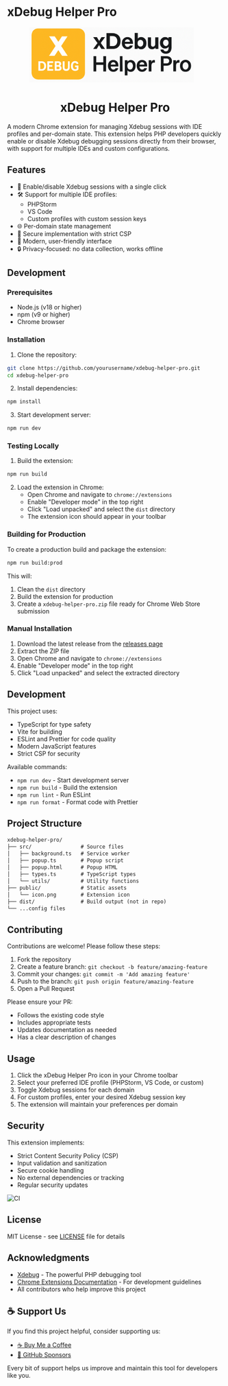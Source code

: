 # xDebug Helper Pro

<div align="center">
  <img src="public/xdebugPro.png" alt="xDebug Helper Pro" width="384" height="128" style="margin-right: 16px">
  <h1>xDebug Helper Pro</h1>
</div>

A modern Chrome extension for managing Xdebug sessions with IDE profiles and per-domain state. This extension helps PHP developers quickly enable or disable Xdebug debugging sessions directly from their browser, with support for multiple IDEs and custom configurations.

## Features

- 🔄 Enable/disable Xdebug sessions with a single click
- 🛠️ Support for multiple IDE profiles:
  - PHPStorm
  - VS Code
  - Custom profiles with custom session keys
- 🌐 Per-domain state management
- 🔐 Secure implementation with strict CSP
- 🎨 Modern, user-friendly interface
- 🔒 Privacy-focused: no data collection, works offline

## Development

### Prerequisites

- Node.js (v18 or higher)
- npm (v9 or higher)
- Chrome browser

### Installation

1. Clone the repository:
```bash
git clone https://github.com/yourusername/xdebug-helper-pro.git
cd xdebug-helper-pro
```

2. Install dependencies:
```bash
npm install
```

3. Start development server:
```bash
npm run dev
```

### Testing Locally

1. Build the extension:
```bash
npm run build
```

2. Load the extension in Chrome:
   - Open Chrome and navigate to `chrome://extensions`
   - Enable "Developer mode" in the top right
   - Click "Load unpacked" and select the `dist` directory
   - The extension icon should appear in your toolbar

### Building for Production

To create a production build and package the extension:

```bash
npm run build:prod
```

This will:
1. Clean the `dist` directory
2. Build the extension for production
3. Create a `xdebug-helper-pro.zip` file ready for Chrome Web Store submission

### Manual Installation

1. Download the latest release from the [releases page](https://github.com/yourusername/xdebug-helper-pro/releases)
2. Extract the ZIP file
3. Open Chrome and navigate to `chrome://extensions`
4. Enable "Developer mode" in the top right
5. Click "Load unpacked" and select the extracted directory

## Development

This project uses:
- TypeScript for type safety
- Vite for building
- ESLint and Prettier for code quality
- Modern JavaScript features
- Strict CSP for security

Available commands:
- `npm run dev` - Start development server
- `npm run build` - Build the extension
- `npm run lint` - Run ESLint
- `npm run format` - Format code with Prettier

## Project Structure

```
xdebug-helper-pro/
├── src/                # Source files
│   ├── background.ts   # Service worker
│   ├── popup.ts        # Popup script
│   ├── popup.html      # Popup HTML
│   ├── types.ts        # TypeScript types
│   └── utils/          # Utility functions
├── public/             # Static assets
│   └── icon.png        # Extension icon
├── dist/               # Build output (not in repo)
└── ...config files
```

## Contributing

Contributions are welcome! Please follow these steps:

1. Fork the repository
2. Create a feature branch: `git checkout -b feature/amazing-feature`
3. Commit your changes: `git commit -m 'Add amazing feature'`
4. Push to the branch: `git push origin feature/amazing-feature`
5. Open a Pull Request

Please ensure your PR:
- Follows the existing code style
- Includes appropriate tests
- Updates documentation as needed
- Has a clear description of changes

## Usage

1. Click the xDebug Helper Pro icon in your Chrome toolbar
2. Select your preferred IDE profile (PHPStorm, VS Code, or custom)
3. Toggle Xdebug sessions for each domain
4. For custom profiles, enter your desired Xdebug session key
5. The extension will maintain your preferences per domain

## Security

This extension implements:
- Strict Content Security Policy (CSP)
- Input validation and sanitization
- Secure cookie handling
- No external dependencies or tracking
- Regular security updates

![CI](https://github.com/theconcept-technologies/xdebug-pro-extension/actions/workflows/ci.yml/badge.svg)

## License

MIT License - see [LICENSE](LICENSE) file for details

## Acknowledgments

- [Xdebug](https://xdebug.org/) - The powerful PHP debugging tool
- [Chrome Extensions Documentation](https://developer.chrome.com/docs/extensions/) - For development guidelines
- All contributors who help improve this project 

## ☕ Support Us

If you find this project helpful, consider supporting us:

- [☕ Buy Me a Coffee](https://buymeacoffee.com/theconcepttechnologies)
- [💜 GitHub Sponsors](https://github.com/sponsors/theconcept-technologies)

Every bit of support helps us improve and maintain this tool for developers like you. 